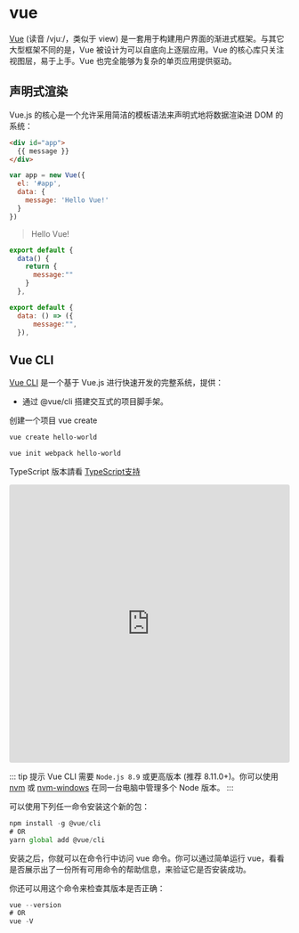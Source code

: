 # vue

[Vue](https://cn.vuejs.org/v2/guide/) (读音 /vjuː/，类似于 view) 是一套用于构建用户界面的渐进式框架。与其它大型框架不同的是，Vue 被设计为可以自底向上逐层应用。Vue 的核心库只关注视图层，易于上手。Vue 也完全能够为复杂的单页应用提供驱动。

## 声明式渲染

Vue.js 的核心是一个允许采用简洁的模板语法来声明式地将数据渲染进 DOM 的系统：

```html
<div id="app">
  {{ message }}
</div>
```

```js
var app = new Vue({
  el: '#app',
  data: {
    message: 'Hello Vue!'
  }
})
```

> Hello Vue!

```js
export default {
  data() {
    return {
      message:""
    }
  },
```

```js
export default {
  data: () => ({
      message:"",
  }),
```

## Vue CLI

[Vue CLI](https://cli.vuejs.org/zh/guide/) 是一个基于 Vue.js 进行快速开发的完整系统，提供：
* 通过 @vue/cli 搭建交互式的项目脚手架。

创建一个项目 vue create

```sh
vue create hello-world
```

```sh
vue init webpack hello-world
```

TypeScript 版本請看 [TypeScript支持](https://jacobhsu.github.io/VuePress/zh-cn/guide/typescript.html#工程创建)

<iframe
    src="https://codesandbox.io/embed/still-darkness-l7id6?fontsize=14&hidenavigation=1&theme=dark"
    style="width:100%; height:500px; border:0; border-radius: 4px; overflow:hidden;"
    title="vue-cli"
    allow="geolocation; microphone; camera; midi; vr; accelerometer; gyroscope; payment; ambient-light-sensor; encrypted-media; usb"
    sandbox="allow-modals allow-forms allow-popups allow-scripts allow-same-origin"
></iframe>

::: tip 提示
Vue CLI 需要 `Node.js 8.9` 或更高版本 (推荐 8.11.0+)。你可以使用 [nvm](https://github.com/nvm-sh/nvm) 或 [nvm-windows](https://github.com/coreybutler/nvm-windows) 在同一台电脑中管理多个 Node 版本。
:::

可以使用下列任一命令安装这个新的包：

```js
npm install -g @vue/cli
# OR
yarn global add @vue/cli
```

安装之后，你就可以在命令行中访问 vue 命令。你可以通过简单运行 vue，看看是否展示出了一份所有可用命令的帮助信息，来验证它是否安装成功。

你还可以用这个命令来检查其版本是否正确：

```js
vue --version
# OR
vue -V
```


